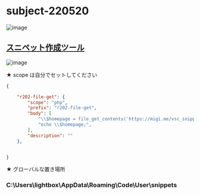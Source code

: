 # subject-220520

![image](https://user-images.githubusercontent.com/1501327/169428137-7fd03932-7992-4cb1-8393-ff4e0bdff929.png)

## [スニペット作成ツール](https://migi.me/vsc_snippet/)

![image](https://user-images.githubusercontent.com/1501327/169430069-d79258d8-5f98-4d5d-8e10-5aa2f34483aa.png)

★ scope は自分でセットしてください

```json
{

    "r202-file-get": {
        "scope": "php",
        "prefix": "r202-file-get",
        "body": [
            "\\$homepage = file_get_contents('https://migi.me/vsc_snippet/');",
            "echo \\$homepage;",
        ],
        "description": ""
    },


}
```

★ グローバルな置き場所
### C:\Users\lightbox\AppData\Roaming\Code\User\snippets
